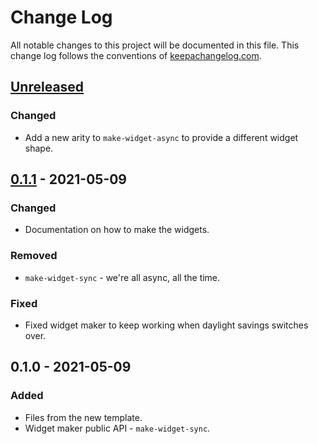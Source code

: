 # Change Log
All notable changes to this project will be documented in this file. This change log follows the conventions of [keepachangelog.com](http://keepachangelog.com/).

## [Unreleased]
### Changed
- Add a new arity to `make-widget-async` to provide a different widget shape.

## [0.1.1] - 2021-05-09
### Changed
- Documentation on how to make the widgets.

### Removed
- `make-widget-sync` - we're all async, all the time.

### Fixed
- Fixed widget maker to keep working when daylight savings switches over.

## 0.1.0 - 2021-05-09
### Added
- Files from the new template.
- Widget maker public API - `make-widget-sync`.

[Unreleased]: https://sourcehost.site/your-name/hello_example/compare/0.1.1...HEAD
[0.1.1]: https://sourcehost.site/your-name/hello_example/compare/0.1.0...0.1.1
